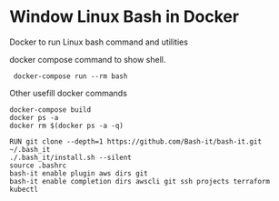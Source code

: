 # Window Linux Bash in Docker
Docker to run Linux bash command and utilities

docker compose command to show shell.
```
 docker-compose run --rm bash
```


Other usefill docker commands
```
docker-compose build
docker ps -a 
docker rm $(docker ps -a -q)
```

```
RUN git clone --depth=1 https://github.com/Bash-it/bash-it.git ~/.bash_it
./.bash_it/install.sh --silent
source .bashrc
bash-it enable plugin aws dirs git
bash-it enable completion dirs awscli git ssh projects terraform kubectl
```
